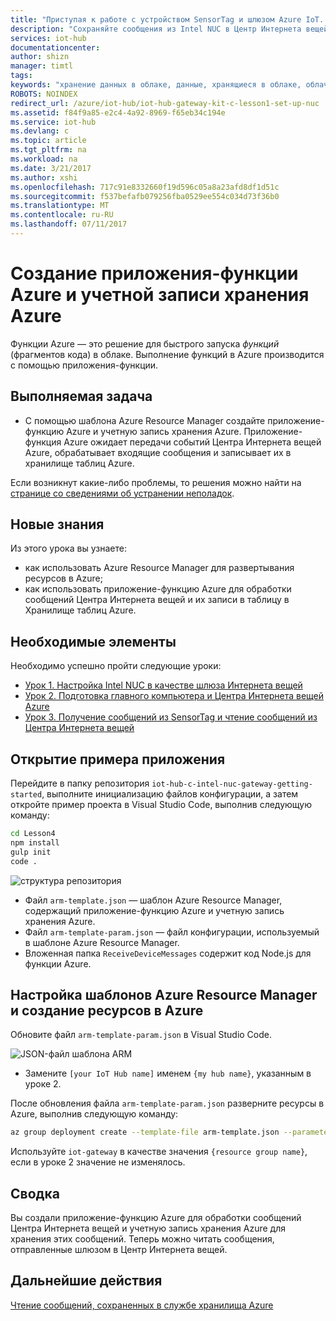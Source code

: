 ```yaml
---
title: "Приступая к работе с устройством SensorTag и шлюзом Azure IoT. Урок 4. Создание приложения-функции | Документация Майкрософт"
description: "Сохраняйте сообщения из Intel NUC в Центр Интернета вещей, записывайте их в Хранилище таблиц Azure, а затем читайте их из облака."
services: iot-hub
documentationcenter: 
author: shizn
manager: timtl
tags: 
keywords: "хранение данных в облаке, данные, хранящиеся в облаке, облачная служба Интернета вещей"
ROBOTS: NOINDEX
redirect_url: /azure/iot-hub/iot-hub-gateway-kit-c-lesson1-set-up-nuc
ms.assetid: f84f9a85-e2c4-4a92-8969-f65eb34c194e
ms.service: iot-hub
ms.devlang: c
ms.topic: article
ms.tgt_pltfrm: na
ms.workload: na
ms.date: 3/21/2017
ms.author: xshi
ms.openlocfilehash: 717c91e8332660f19d596c05a8a23afd8df1d51c
ms.sourcegitcommit: f537befafb079256fba0529ee554c034d73f36b0
ms.translationtype: MT
ms.contentlocale: ru-RU
ms.lasthandoff: 07/11/2017
---
```

# <a name="create-an-azure-function-app-and-storage-account"></a>Создание приложения-функции Azure и учетной записи хранения Azure

Функции Azure — это решение для быстрого запуска _функций_ (фрагментов кода) в облаке. Выполнение функций в Azure производится с помощью приложения-функции. 

## <a name="what-you-will-do"></a>Выполняемая задача

- С помощью шаблона Azure Resource Manager создайте приложение-функцию Azure и учетную запись хранения Azure. Приложение-функция Azure ожидает передачи событий Центра Интернета вещей Azure, обрабатывает входящие сообщения и записывает их в хранилище таблиц Azure.

Если возникнут какие-либо проблемы, то решения можно найти на [странице со сведениями об устранении неполадок](iot-hub-gateway-kit-c-troubleshooting.md).


## <a name="what-you-will-learn"></a>Новые знания

Из этого урока вы узнаете:

- как использовать Azure Resource Manager для развертывания ресурсов в Azure;
- как использовать приложение-функцию Azure для обработки сообщений Центра Интернета вещей и их записи в таблицу в Хранилище таблиц Azure.

## <a name="what-you-need"></a>Необходимые элементы

Необходимо успешно пройти следующие уроки:

- [Урок 1. Настройка Intel NUC в качестве шлюза Интернета вещей](iot-hub-gateway-kit-c-lesson1-set-up-nuc.md)
- [Урок 2. Подготовка главного компьютера и Центра Интернета вещей Azure](iot-hub-gateway-kit-c-lesson2-get-the-tools-win32.md)
- [Урок 3. Получение сообщений из SensorTag и чтение сообщений из Центра Интернета вещей](iot-hub-gateway-kit-c-lesson3-configure-ble-app.md)

## <a name="open-a-sample-app"></a>Открытие примера приложения

Перейдите в папку репозитория `iot-hub-c-intel-nuc-gateway-getting-started`, выполните инициализацию файлов конфигурации, а затем откройте пример проекта в Visual Studio Code, выполнив следующую команду:

```bash
cd Lesson4
npm install
gulp init
code .
```

![структура репозитория](media/iot-hub-gateway-kit-lessons/lesson4/arm_template.png)

- Файл `arm-template.json` — шаблон Azure Resource Manager, содержащий приложение-функцию Azure и учетную запись хранения Azure.
- Файл `arm-template-param.json` — файл конфигурации, используемый в шаблоне Azure Resource Manager.
- Вложенная папка `ReceiveDeviceMessages` содержит код Node.js для функции Azure.

## <a name="configure-azure-resource-manager-templates-and-create-resources-in-azure"></a>Настройка шаблонов Azure Resource Manager и создание ресурсов в Azure

Обновите файл `arm-template-param.json` в Visual Studio Code.

![JSON-файл шаблона ARM](media/iot-hub-gateway-kit-lessons/lesson4/arm_template_param.png)

- Замените `[your IoT Hub name]` именем `{my hub name}`, указанным в уроке 2.

После обновления файла `arm-template-param.json` разверните ресурсы в Azure, выполнив следующую команду:

```bash
az group deployment create --template-file arm-template.json --parameters @arm-template-param.json -g iot-gateway
```

Используйте `iot-gateway` в качестве значения `{resource group name}`, если в уроке 2 значение не изменялось.

## <a name="summary"></a>Сводка

Вы создали приложение-функцию Azure для обработки сообщений Центра Интернета вещей и учетную запись хранения Azure для хранения этих сообщений. Теперь можно читать сообщения, отправленные шлюзом в Центр Интернета вещей.

## <a name="next-steps"></a>Дальнейшие действия
[Чтение сообщений, сохраненных в службе хранилища Azure](iot-hub-gateway-kit-c-lesson4-read-table-storage.md)

